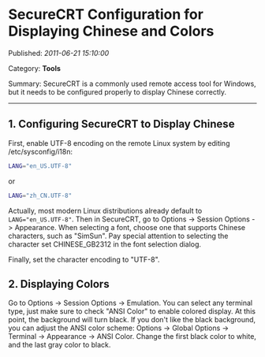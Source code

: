 # SecureCRT Configuration for Displaying Chinese and Colors

Published: *2011-06-21 15:10:00*

Category: __Tools__

Summary: SecureCRT is a commonly used remote access tool for Windows, but it needs to be configured properly to display Chinese correctly.

---------

## 1. Configuring SecureCRT to Display Chinese

First, enable UTF-8 encoding on the remote Linux system by editing /etc/sysconfig/i18n:

```bash
LANG="en_US.UTF-8"
```

or

```bash
LANG="zh_CN.UTF-8"
```

Actually, most modern Linux distributions already default to `LANG="en_US.UTF-8"`. Then in SecureCRT, go to Options -> Session Options -> Appearance. When selecting a font, choose one that supports Chinese characters, such as "SimSun". Pay special attention to selecting the character set CHINESE_GB2312 in the font selection dialog.

Finally, set the character encoding to "UTF-8".

## 2. Displaying Colors

Go to Options -> Session Options -> Emulation. You can select any terminal type, just make sure to check "ANSI Color" to enable colored display. At this point, the background will turn black. If you don't like the black background, you can adjust the ANSI color scheme: Options -> Global Options -> Terminal -> Appearance -> ANSI Color. Change the first black color to white, and the last gray color to black.